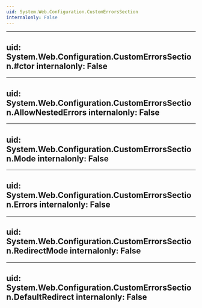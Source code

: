 ```yaml
---
uid: System.Web.Configuration.CustomErrorsSection
internalonly: False
---
```


---
uid: System.Web.Configuration.CustomErrorsSection.#ctor
internalonly: False
---

---
uid: System.Web.Configuration.CustomErrorsSection.AllowNestedErrors
internalonly: False
---

---
uid: System.Web.Configuration.CustomErrorsSection.Mode
internalonly: False
---

---
uid: System.Web.Configuration.CustomErrorsSection.Errors
internalonly: False
---

---
uid: System.Web.Configuration.CustomErrorsSection.RedirectMode
internalonly: False
---

---
uid: System.Web.Configuration.CustomErrorsSection.DefaultRedirect
internalonly: False
---
